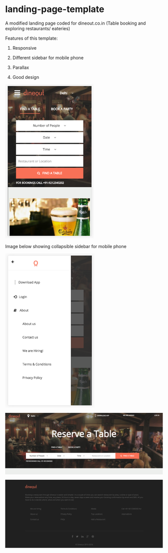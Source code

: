 # landing-page-template
A modified landing page coded for dineout.co.in (Table booking and exploring restaurants/ eateries)

Features of this template:

1) Responsive

2) Different sidebar for mobile phone

3) Parallax

4) Good design


![Screenshot](screenshot1.png)

Image below showing collapsible sidebar for mobile phone

![Screenshot](screenshot2.png)


![Screenshot](screenshot3.png)

![Screenshot](screenshot4.png)
